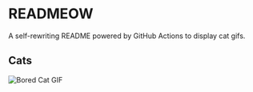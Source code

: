 # READMEOW

A self-rewriting README powered by GitHub Actions to display cat gifs.

## Cats

![Bored Cat GIF](https://media3.giphy.com/media/v1.Y2lkPTlhY2QwMmRhMGU3eTB6azJsa3AyMjluN3MyN25pOHcya2x3YWl6bHcyMzYwdmttdiZlcD12MV9naWZzX3NlYXJjaCZjdD1n/mlvseq9yvZhba/200.gif)
